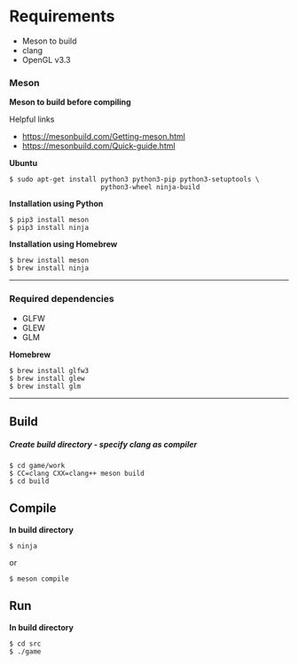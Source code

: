 # Requirements
- Meson to build
- clang
- OpenGL v3.3

### Meson
**Meson to build before compiling**

Helpful links
- https://mesonbuild.com/Getting-meson.html
- https://mesonbuild.com/Quick-guide.html

**Ubuntu**
```
$ sudo apt-get install python3 python3-pip python3-setuptools \
                       python3-wheel ninja-build
```

**Installation using Python**
```
$ pip3 install meson
$ pip3 install ninja
```

**Installation using Homebrew**
```
$ brew install meson
$ brew install ninja
```

---
### Required dependencies
- GLFW
- GLEW
- GLM

**Homebrew**
```
$ brew install glfw3
$ brew install glew
$ brew install glm
```
---
## Build
##### Create build directory - specify clang as compiler
```
$ cd game/work
$ CC=clang CXX=clang++ meson build
$ cd build
```

## Compile
**In build directory**

```
$ ninja
```
or
```
$ meson compile
```

## Run
**In build directory**
```
$ cd src
$ ./game
```






